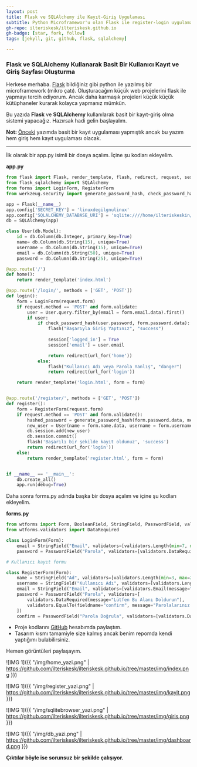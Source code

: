 ```yaml
---
layout: post
title: Flask ve SQLAlchemy ile Kayıt-Giriş Uygulaması
subtitle: Python Microframewor'u olan Flask ile register-login uygulaması
gh-repo: ilteriskesk/ilteriskesk.github.io
gh-badge: [star, fork, follow]
tags: [jekyll, git, github, flask, sqlalchemy]

---
```


### Flask ve SQLAlchemy Kullanarak Basit Bir Kullanıcı Kayıt ve Giriş Sayfası Oluşturma

Herkese merhaba. [Flask](http://flask.pocoo.org/) bildiğiniz gibi python ile yazılmış bir microframework (mikro çatı).
Oluşturacağım küçük web projelerini flask ile yapmayı tercih ediyorum. Ancak daha karmaşık projeleri
küçük küçük kütüphaneler kurarak kolayca yapmanız mümkün.

Bu yazıda **Flask** ve **SQLAlchemy** kullanılarak basit bir kayıt-giriş olma sistemi yapacağız. Hazırsak hadi
gelin başlayalım.

**Not:**
[Önceki](/2018-08-21-flaskkayit.md) yazımda basit bir kayıt uygulaması yapmıştık ancak bu yazım hem giriş hem kayıt 
uygulaması olacak.

---------------------------------------

İlk olarak bir app.py isimli bir dosya açalım. İçine şu kodları ekleyelim.

**app.py**

```Python
from flask import Flask, render_template, flash, redirect, request, session, logging, url_for
from flask_sqlalchemy import SQLAlchemy
from forms import LoginForm, RegisterForm
from werkzeug.security import generate_password_hash, check_password_hash

app = Flask(__name__)
app.config['SECRET_KEY'] = 'linuxdegilgnulinux'
app.config['SQLALCHEMY_DATABASE_URI'] = 'sqlite:////home/ilteriskeskin/Belgeler/Flask/data.db'
db = SQLAlchemy(app)

class User(db.Model):
    id = db.Column(db.Integer, primary_key=True)
    name= db.Column(db.String(15), unique=True)
    username = db.Column(db.String(15), unique=True)
    email = db.Column(db.String(50), unique=True)
    password = db.Column(db.String(25), unique=True)

@app.route('/')
def home():
    return render_template('index.html')

@app.route('/login/', methods = ['GET', 'POST'])
def login():
    form = LoginForm(request.form)
    if request.method == 'POST' and form.validate:
        user = User.query.filter_by(email = form.email.data).first()
        if user:
            if check_password_hash(user.password, form.password.data):
                flash("Başarıyla Giriş Yaptınız", "success")
                
                session['logged_in'] = True
                session['email'] = user.email 

                return redirect(url_for('home'))
            else:
                flash("Kullanıcı Adı veya Parola Yanlış", "danger")
                return redirect(url_for('login'))

    return render_template('login.html', form = form)


@app.route('/register/', methods = ['GET', 'POST'])
def register():
    form = RegisterForm(request.form)
    if request.method == 'POST' and form.validate():
        hashed_password = generate_password_hash(form.password.data, method='sha256')
        new_user = User(name = form.name.data, username = form.username.data, email = form.email.data, password = hashed_password)
        db.session.add(new_user)
        db.session.commit()
        flash('Başarılı bir şekilde kayıt oldunuz', 'success')
        return redirect(url_for('login'))
    else:
        return render_template('register.html', form = form)


if __name__ == '__main__':
    db.create_all()
    app.run(debug=True)
```

Daha sonra forms.py adında başka bir dosya açalım ve içine şu kodları ekleyelim.

**forms.py**

```Python
from wtforms import Form, BooleanField, StringField, PasswordField, validators, TextAreaField, IntegerField
from wtforms.validators import DataRequired

class LoginForm(Form):
    email = StringField("Email", validators=[validators.Length(min=7, max=50), validators.DataRequired(message="Lütfen Bu Alanı Doldurun")])
    password = PasswordField("Parola", validators=[validators.DataRequired(message="Lütfen Bu Alanı Doldurun")])

# Kullanıcı kayıt formu

class RegisterForm(Form):
    name = StringField("Ad", validators=[validators.Length(min=3, max=25), validators.DataRequired(message="Lütfen Bu Alanı Doldurun")])
    username = StringField("Kullanıcı Adı", validators=[validators.Length(min=3, max=25), validators.DataRequired(message="Lütfen Bu Alanı Doldurun")])
    email = StringField("Email", validators=[validators.Email(message="Lütfen Geçerli Bir Email Adresi Girin")])
    password = PasswordField("Parola", validators=[
        validators.DataRequired(message="Lütfen Bu Alanı Doldurun"),
        validators.EqualTo(fieldname="confirm", message="Parolalarınız Uyuşmuyor")
    ])
    confirm = PasswordField("Parola Doğrula", validators=[validators.DataRequired(message="Lütfen Bu Alanı Doldurun")])
```

* Proje kodlarını [GitHub](https://github.com/ilteriskesk) hesabımda paylaştım.
* Tasarım kısmı tamamiyle size kalmış ancak benim repomda kendi yaptığımı bulabilirsiniz.

Hemen görüntüleri paylaşayım.

![IMG 1]({{ "/img/home_yazi.png" | https://github.com/ilteriskesk/ilteriskesk.github.io/tree/master/img/index.png }})

![IMG 1]({{ "/img/register_yazi.png" | https://github.com/ilteriskesk/ilteriskesk.github.io/tree/master/img/kayit.png }})

![IMG 1]({{ "/img/sqlitebrowser_yazi.png" | https://github.com/ilteriskesk/ilteriskesk.github.io/tree/master/img/giris.png }})

![IMG 1]({{ "/img/db_yazi.png" | https://github.com/ilteriskesk/ilteriskesk.github.io/tree/master/img/dashboard.png }})

**Çıktılar böyle ise sorunsuz bir şekilde çalışıyor.**

